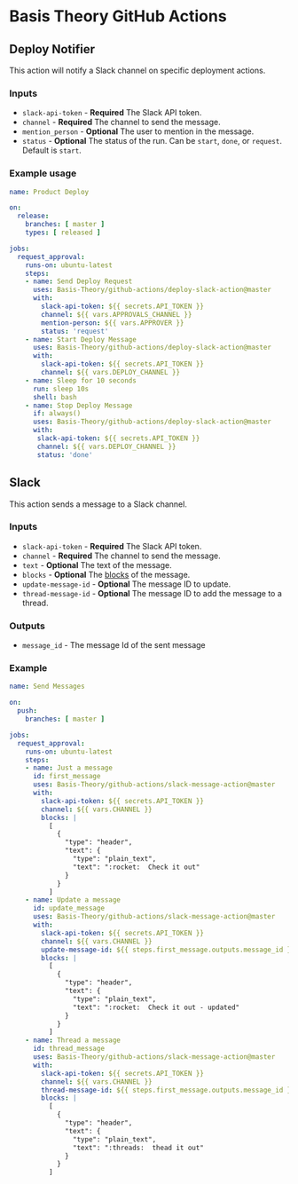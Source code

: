# Basis Theory GitHub Actions

## Deploy Notifier

This action will notify a Slack channel on specific deployment actions.

### Inputs

- `slack-api-token` - **Required** The Slack API token.
- `channel` - **Required** The channel to send the message.
- `mention_person` - **Optional** The user to mention in the message.
- `status` - **Optional** The status of the run. Can be `start`, `done`, or
  `request`. Default is `start`.

### Example usage

```yaml
name: Product Deploy

on:
  release:
    branches: [ master ]
    types: [ released ]

jobs:
  request_approval:
    runs-on: ubuntu-latest
    steps:
    - name: Send Deploy Request
      uses: Basis-Theory/github-actions/deploy-slack-action@master
      with:
        slack-api-token: ${{ secrets.API_TOKEN }}
        channel: ${{ vars.APPROVALS_CHANNEL }}
        mention-person: ${{ vars.APPROVER }}
        status: 'request'
    - name: Start Deploy Message
      uses: Basis-Theory/github-actions/deploy-slack-action@master
      with:
        slack-api-token: ${{ secrets.API_TOKEN }}
        channel: ${{ vars.DEPLOY_CHANNEL }}
    - name: Sleep for 10 seconds
      run: sleep 10s
      shell: bash
    - name: Stop Deploy Message
      if: always()
      uses: Basis-Theory/github-actions/deploy-slack-action@master
      with:
       slack-api-token: ${{ secrets.API_TOKEN }}
       channel: ${{ vars.DEPLOY_CHANNEL }}
       status: 'done'
```

## Slack

This action sends a message to a Slack channel.

### Inputs

- `slack-api-token` - **Required** The Slack API token.
- `channel` - **Required** The channel to send the message.
- `text` - **Optional** The text of the message.
- `blocks` - **Optional** The [blocks](https://app.slack.com/block-kit-builder/)
  of the message.
- `update-message-id` - **Optional** The message ID to update.
- `thread-message-id` - **Optional** The message ID to add the message to a
  thread.

### Outputs

- `message_id` - The message Id of the sent message

### Example

```yaml
name: Send Messages

on:
  push:
    branches: [ master ]

jobs:
  request_approval:
    runs-on: ubuntu-latest
    steps:
    - name: Just a message
      id: first_message
      uses: Basis-Theory/github-actions/slack-message-action@master
      with:
        slack-api-token: ${{ secrets.API_TOKEN }}
        channel: ${{ vars.CHANNEL }}
        blocks: |
          [
            {
              "type": "header",
              "text": {
                "type": "plain_text",
                "text": ":rocket:  Check it out"
              } 
            }
          ]
    - name: Update a message
      id: update_message
      uses: Basis-Theory/github-actions/slack-message-action@master
      with:
        slack-api-token: ${{ secrets.API_TOKEN }}
        channel: ${{ vars.CHANNEL }}
        update-message-id: ${{ steps.first_message.outputs.message_id }}
        blocks: |
          [
            {
              "type": "header",
              "text": {
                "type": "plain_text",
                "text": ":rocket:  Check it out - updated"
              } 
            }
          ]
    - name: Thread a message
      id: thread_message
      uses: Basis-Theory/github-actions/slack-message-action@master
      with:
        slack-api-token: ${{ secrets.API_TOKEN }}
        channel: ${{ vars.CHANNEL }}
        thread-message-id: ${{ steps.first_message.outputs.message_id }}
        blocks: |
          [
            {
              "type": "header",
              "text": {
                "type": "plain_text",
                "text": ":threads:  thead it out"
              } 
            }
          ]
```
